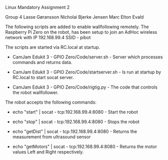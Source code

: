  Linux Mandatory Assignment 2
 
Group 4
 Lasse Gøransson
 Nicholai Bjerke Jensen
 Marc Elton Evald

The following scripts are added to enable wallfollowing remotely.
The Raspberry Pi Zero on the robot, has been setup to join an AdHoc wireless 
network with IP 192.168.99.4
SSID - pibot

The scripts are started via RC.local at startup.

 - CamJam Edukit 3 - GPIO Zero/Code/server.sh       - Server which processes commands and returns data.

 - CamJam Edukit 3 - GPIO Zero/Code/startserver.sh  - Is run at startup by RC.local to start socat server.

 - CamJam Edukit 3 - GPIO Zero/Code/rigtig.py       - The code that controls the robot wallfollower.


The robot accepts the following commands:

 - echo "start" | socat - tcp:192.168.99.4:8080 - Start the robot

 - echo "stop" | socat - tcp:192.168.99.4:8080 - Stops the robot

 - echo "getDist" | socat - tcp:192.168.99.4:8080 - Returns the measurement from ultrasound sensor
 
 - echo "getMotors" | socat - tcp:192.168.99.4:8080 - Returns the motor values Left and Right respectively.
